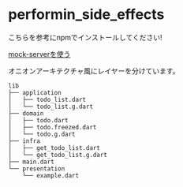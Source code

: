 # performin_side_effects

こちらを参考にnpmでインストールしてください!

[mock-serverを使う](https://zenn.dev/joo_hashi/books/20dd2274ba88a9/viewer/5514b7)


オニオンアーキテクチャ風にレイヤーを分けています。
```
lib
├── application
│   ├── todo_list.dart
│   └── todo_list.g.dart
├── domain
│   ├── todo.dart
│   ├── todo.freezed.dart
│   └── todo.g.dart
├── infra
│   ├── get_todo_list.dart
│   └── get_todo_list.g.dart
├── main.dart
└── presentation
    └── example.dart
```